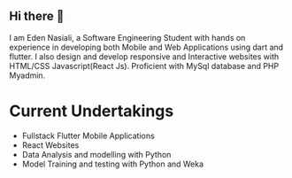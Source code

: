 ## Hi there 👋

I am Eden Nasiali, a Software Engineering Student with hands on experience in developing both Mobile and Web Applications using dart and flutter.
I also design and develop responsive and Interactive websites with HTML/CSS Javascript(React Js).
Proficient with MySql database and PHP Myadmin. 

# Current Undertakings
  - Fullstack Flutter Mobile Applications
  - React Websites
  - Data Analysis and modelling with Python
  - Model Training and testing with Python and Weka







